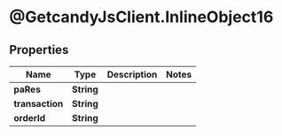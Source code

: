 # @GetcandyJsClient.InlineObject16

## Properties

Name | Type | Description | Notes
------------ | ------------- | ------------- | -------------
**paRes** | **String** |  | 
**transaction** | **String** |  | 
**orderId** | **String** |  | 


